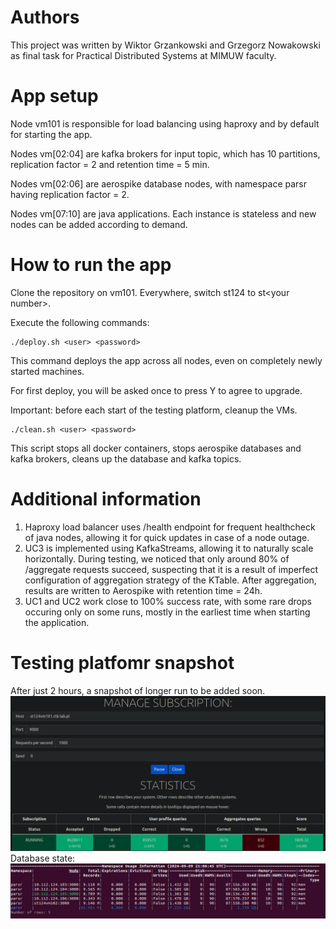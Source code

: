 # Authors
This project was written by Wiktor Grzankowski and Grzegorz Nowakowski as final task for Practical Distributed Systems at MIMUW faculty.

# App setup
Node vm101 is responsible for load balancing using haproxy and by default for starting the app.

Nodes vm[02:04] are kafka brokers for input topic, which has 10 partitions, replication factor = 2 and retention time = 5 min.

Nodes vm[02:06] are aerospike database nodes, with namespace parsr having replication factor = 2.

Nodes vm[07:10] are java applications. Each instance is stateless and new nodes can be added according to demand.

# How to run the app
Clone the repository on vm101. Everywhere, switch st124 to st\<your number\>.

Execute the following commands:
```
./deploy.sh <user> <password>
```
This command deploys the app across all nodes, even on completely newly started machines.

For first deploy, you will be asked once to press Y to agree to upgrade.

Important: before each start of the testing platform, cleanup the VMs.
```
./clean.sh <user> <password>
```
This script stops all docker containers, stops aerospike databases and kafka brokers, cleans up the database and kafka topics.

# Additional information
1. Haproxy load balancer uses /health endpoint for frequent healthcheck of java nodes, allowing it for quick updates in case of a node outage.
1. UC3 is implemented using KafkaStreams, allowing it to naturally scale horizontally. During testing, we noticed that only around 80% of /aggregate requests succeed, suspecting that it is a result of imperfect configuration of aggregation strategy of the KTable. After aggregation, results are written to Aerospike with retention time = 24h.
1. UC1 and UC2 work close to 100% success rate, with some rare drops occuring only on some runs, mostly in the earliest time when starting the application.

# Testing platfomr snapshot
After just 2 hours, a snapshot of longer run to be added soon.
![](Testing_Platform_View.png)
Database state:
![](Asadm_view.png)
